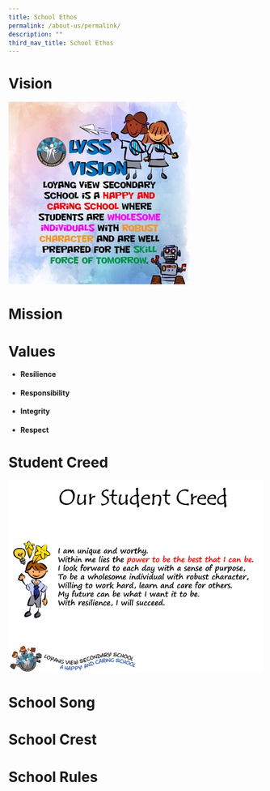 ```yaml
---
title: School Ethos
permalink: /about-us/permalink/
description: ""
third_nav_title: School Ethos
---
```


# Vision
![](/images/Lvss%20Poster%201.jpeg)
# Mission

# Values
* #### Resilience
* #### Responsibility
* #### Integrity
* #### Respect
# Student Creed

![](/images/Student%20Creed%20Capture.png)
# School Song
# School Crest
# School Rules